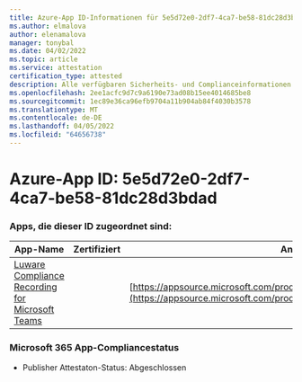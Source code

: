 ```yaml
---
title: Azure-App ID-Informationen für 5e5d72e0-2df7-4ca7-be58-81dc28d3bdad
ms.author: elmalova
author: elenamalova
manager: tonybal
ms.date: 04/02/2022
ms.topic: article
ms.service: attestation
certification_type: attested
description: Alle verfügbaren Sicherheits- und Complianceinformationen für 5e5d72e0-2df7-4ca7-be58-81dc28d3bdad.
ms.openlocfilehash: 2ee1acfc9d7c9a6190e73ad08b15ee4014685be8
ms.sourcegitcommit: 1ec89e36ca96efb9704a11b904ab84f4030b3578
ms.translationtype: MT
ms.contentlocale: de-DE
ms.lasthandoff: 04/05/2022
ms.locfileid: "64656738"
---
```

# <a name="azure-app-id-5e5d72e0-2df7-4ca7-be58-81dc28d3bdad"></a>Azure-App ID: 5e5d72e0-2df7-4ca7-be58-81dc28d3bdad


### <a name="apps-associated-with-this-id"></a>Apps, die dieser ID zugeordnet sind:
| **App-Name** | **Zertifiziert** | **Anzeigen in AppSource** |
|--------------|---------------|-----------------------|
| [Luware Compliance Recording for Microsoft Teams](../forward/luwareagzurich.recording_azure_marketplace.md) |  | [https://appsource.microsoft.com/product/office/luwareagzurich.recording_azure_marketplace](https://appsource.microsoft.com/product/office/luwareagzurich.recording_azure_marketplace) |

### <a name="microsoft-365-app-compliance-status"></a>Microsoft 365 App-Compliancestatus
- Publisher Attestaton-Status: Abgeschlossen
